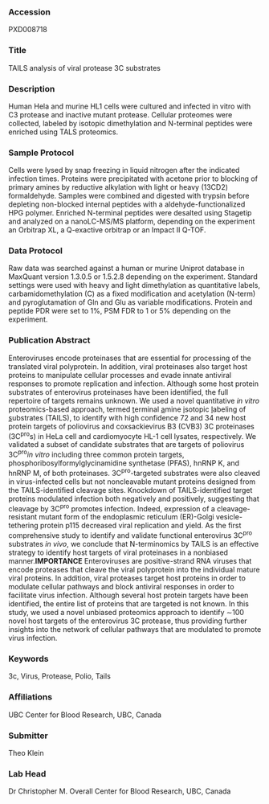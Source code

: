 ### Accession
PXD008718

### Title
TAILS analysis of viral protease 3C substrates

### Description
Human Hela and murine HL1 cells were cultured and infected in vitro with C3 protease and inactive mutant protease. Cellular proteomes were collected, labeled by isotopic dimethylation and N-terminal peptides were enriched using TALS proteomics.

### Sample Protocol
Cells were lysed by snap freezing in liquid nitrogen after the indicated infection times. Proteins were precipitated with acetone prior to blocking of primary amines by reductive alkylation with light or heavy (13CD2) formaldehyde. Samples were combined and digested with trypsin before depleting non-blocked internal peptides with a aldehyde-functionalized HPG polymer. Enriched N-terminal peptides were desalted using Stagetip and analyzed on a nanoLC-MS/MS platform, depending on the experiment an Orbitrap XL, a Q-exactive orbitrap or an Impact II Q-TOF.

### Data Protocol
Raw data was searched against a human or murine Uniprot database in MaxQuant version 1.3.0.5 or 1.5.2.8 depending on the experiment. Standard settings were used with heavy and light dimethylation as quantitative labels, carbamidomethylation (C) as a fixed modification and acetylation (N-term) and pyroglutamation of Gln and Glu as variable modifications. Protein and peptide PDR were set to 1%, PSM FDR to 1 or 5% depending on the experiment.

### Publication Abstract
Enteroviruses encode proteinases that are essential for processing of the translated viral polyprotein. In addition, viral proteinases also target host proteins to manipulate cellular processes and evade innate antiviral responses to promote replication and infection. Although some host protein substrates of enterovirus proteinases have been identified, the full repertoire of targets remains unknown. We used a novel quantitative <i>in vitro</i> proteomics-based approach, termed <u>t</u>erminal <u>a</u>mine <u>i</u>sotopic <u>l</u>abeling of <u>s</u>ubstrates (TAILS), to identify with high confidence 72 and 34 new host protein targets of poliovirus and coxsackievirus B3 (CVB3) 3C proteinases (3C<sup>pro</sup>s) in HeLa cell and cardiomyocyte HL-1 cell lysates, respectively. We validated a subset of candidate substrates that are targets of poliovirus 3C<sup>pro</sup><i>in vitro</i> including three common protein targets, phosphoribosylformylglycinamidine synthetase (PFAS), hnRNP K, and hnRNP M, of both proteinases. 3C<sup>pro</sup>-targeted substrates were also cleaved in virus-infected cells but not noncleavable mutant proteins designed from the TAILS-identified cleavage sites. Knockdown of TAILS-identified target proteins modulated infection both negatively and positively, suggesting that cleavage by 3C<sup>pro</sup> promotes infection. Indeed, expression of a cleavage-resistant mutant form of the endoplasmic reticulum (ER)-Golgi vesicle-tethering protein p115 decreased viral replication and yield. As the first comprehensive study to identify and validate functional enterovirus 3C<sup>pro</sup> substrates <i>in vivo</i>, we conclude that N-terminomics by TAILS is an effective strategy to identify host targets of viral proteinases in a nonbiased manner.<b>IMPORTANCE</b> Enteroviruses are positive-strand RNA viruses that encode proteases that cleave the viral polyprotein into the individual mature viral proteins. In addition, viral proteases target host proteins in order to modulate cellular pathways and block antiviral responses in order to facilitate virus infection. Although several host protein targets have been identified, the entire list of proteins that are targeted is not known. In this study, we used a novel unbiased proteomics approach to identify &#x223c;100 novel host targets of the enterovirus 3C protease, thus providing further insights into the network of cellular pathways that are modulated to promote virus infection.

### Keywords
3c, Virus, Protease, Polio, Tails

### Affiliations
UBC
Center for Blood Research, UBC, Canada

### Submitter
Theo Klein

### Lab Head
Dr Christopher M. Overall
Center for Blood Research, UBC, Canada


